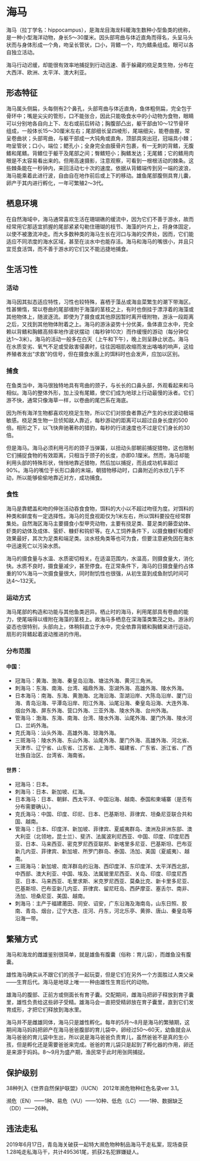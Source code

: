 # 海马

海马（拉丁学名：hippocampus），是海龙目海龙科暖海生数种小型鱼类的统称，是一种小型海洋动物，身长5～30厘米。因头部弯曲与体近直角而得名，头呈马头状而与身体形成一个角，吻呈长管状，口小，背鳍一个，均为鳍条组成。眼可以各自独立活动。

海马行动迟缓，却能很有效率地捕捉到行动迅速、善于躲藏的桡足类生物，分布在大西洋、欧洲、太平洋、澳大利亚。

## 形态特征

海马属头侧扁，头每侧有2个鼻孔，头部弯曲与体近直角，鱼体粗侧扁，完全包于骨环中；嘴是尖尖的管形，口不能张合，因此只能吸食水中的小动物为食物，眼睛可以分别地各自向上下、左右或前后转动；胸腹部凸出，躯干部由10～12节骨环组成，一般体长15～30厘米左右；尾部细长呈四棱形，尾端细尖，能卷曲握，常呈卷曲状；头部弯曲，与躯干部成一大钝角或直角，顶部具突出冠，冠端具小棘；吻呈管状；口小，端位；鳃孔小；全身完全由膜骨片包裹，有一无刺的背鳍，无腹鳍和尾鳍。背鳍位于躯干及尾部之间；臀鳍短小；胸鳍发达；无尾鳍；它的鳍用肉眼是不太容易看出来的。但用高速摄影，注意观察，可看到一根根活动的棘条。这些棘条能在一秒钟内，来回活动七十次的速度。依据从背鳍端传到另一端的波浪，海马能乘着此进行波，自由自在地作前后或上下的移动。雄鱼尾部腹侧具育儿囊，卵产于其内进行孵化，一年可繁殖2～3代。

## 栖息环境

在自然海域中，海马通常喜欢生活在珊瑚礁的缓流中，因为它们不善于游水，故而经常用它那适宜抓握的尾部紧紧勾勒住珊瑚的枝节、海藻的叶片上，将身体固定，以使不被激流冲走。而大多数种类的海马生长在河口与海的交界处，因而，它们能适应不同浓度的海水区域，甚至在淡水中也能存活。海马和海马的嘴很小，并且只宜觅食活饵，而不善于游水的它们又不能迅捷地捕食。

## 生活习性

### 活动

海马因其拟态适应特性，习性也较特殊，喜栖于藻丛或海韭菜繁生的潮下带海区。性甚懒惰，常以卷曲的尾部缠附于海藻的茎枝之上，有时也倒挂于漂浮着的海藻或其他物体上，随波逐流。即使为了摄食或其他原因暂时离开缠附物，游泳一段距离之后，又找到其他物体附着之上。海马的游泳姿势十分优美，鱼体直立水中，完全赖以背鳍和胸鳍高频率地作波状摆动（每秒钟10次）而作缓慢的游动（每分钟仅达1～3米）。海马的活动一般多在白天（上午和下午），晚上则呈静止状态。海马在水质变劣、氧气不足或受敌害侵袭时，往往因咽肌收缩而发出咯咯的响声，这给养殖者发出“求救”的信号，但在摄食水面上的饵料时也会发声，应加以区别。

### 捕食

在鱼类当中，海马很独特地具有弯曲的颈子，与长长的口鼻头部，外观看起来和马相似。海马的整体外形，加上没有尾鳍，使它们成为地球上行动最慢的泳者。它们游不快，通常只像海草一样，以卷曲的尾巴系在海底。

因为所有海洋生物都喜欢吃桡足生物，所以它们对掠食者靠近产生的水纹波动极端敏感。桡足类生物一旦侦知敌人靠近，每秒游动的距离可以超过自身长度的500倍。相形之下，以飞快奔驰著称的猎豹，每秒的行进速度也不过是它们身长的30倍。

但是海马。海马必须利用弓形的颈子当弹簧，以扭动头部朝前捕捉猎物，这也限制它们捕捉食物的有效距离，只相当于颈子的长度，亦即0.1厘米。然而，海马却能利用头部的特殊形状，悄悄地靠近猎物，然后加以捕捉，而且成功机率超过90%。海马的嘴位于长形口鼻的末端，朝猎物移动时，口鼻附近的水纹几乎不动，所以能够偷偷地靠近对方，成功捕食。

### 食性

海马是靠鳃盖和吻的伸张活动吞食食物，饵料的大小以不超过吻径为度。对饵料的种类和鲜度有一定选择性。海马的觅食视距仅为1米左右，所以饵料要投在经常群集处。自然海区海马主要摄食小型甲壳动物，主要有挠足类、蔓足类的藤壶幼体、虾类的幼体及成体、萤虾、糠虾和钩虾等。在人工饲养条件下，以摄食糠虾和樱虾效果最好，其次为足类和端足类。淡水枝角类等也可为食，但要注意避免因在海水中迅速死亡以污染水质。

海马的摄食量与水温、水质密切相关。在适温范围内，水温高，则摄食量大，消化快。水质不良时，摄食量减少，甚至停食。在正常条件下，海马的日摄食量约占体重的10%海马一次摄食量很大，同时耐饥性也很强，从初生苗到成鱼耐饥时间可达4～132天。

### 运动方式

海马尾部的构造和功能与其他鱼类迥异。栖止时的海马，利用尾部具有卷曲的能力，使尾端得以缠附在海藻的茎枝上。故海马多栖息在深海藻类繁茂之处。游泳的姿态也很特别，头部向上，体稍斜直立于水中，完全依靠背鳍和胸鳍来进行运动，扇形的背鳍起着波动推进的作用。

### 分布范围

#### 中国：

- 冠海马：黄海、渤海、秦皇岛沿海、塘沽外海、黄河三角洲。
- 刺海马：东海、南海、台湾、福鼎外海、澎湖外海、高雄外海、陵水外海。
- 日本海马：南海、东海、黄渤海、北海沿海、澎湖沿岸、大陈岛沿岸、厦门沿海、青岛沿海、平潭岛沿岸、阳江外海、汕尾沿海、秦皇岛沿海、大连外海、烟台外海、屏东外海、营口外海、三亚外海、陵水外海、台州外海。
- 管海马：渤海、东海、南海、台湾、陵水外海、汕尾外海、厦门外海、陵水河口、兰屿外海。
- 克氏海马：汕头外海、高雄外海、琼海外海。
- 三斑海马：陵水外海、东山外海、汕尾外海、厦门外海、高雄外海、河北省、天津市、辽宁省、山东省、江苏省、上海市、福建省、广东省、浙江省、广西壮族自治区、台湾省、海南省。

#### 世界：

- 冠海马：日本。
- 刺海马：日本、新加坡、红海。
- 日本海马：日本、朝鲜、西太平洋、中国沿海、越南、泰国和柬埔寨（是否有分布需要确认）。
- 克氏海马：中国、印度、印尼、日本、巴基斯坦、菲律宾、坦桑尼亚联合共和国、越南。
- 管海马：日本、印度洋、新加坡、菲律宾、夏威夷群岛、澳洲及非洲东部、澳大利亚（北领地，昆士兰）、斐济、法属波利尼西亚、中国、印度、印度尼西亚、日本、马来西亚、密克罗尼西亚联邦、新喀里多尼亚、巴基斯坦、巴布亚新几内亚、菲律宾、新加坡、所罗门群岛、泰国、汤加、美国（夏威夷）、越南。
- 三斑海马：新加坡、南洋群岛的沿海、西印度洋、东印度洋、太平洋西北部，中西部、澳大利亚、中国、埃及、法属玻里尼西亚、关岛、印度、印度尼西亚、日本、马来西亚、毛里求斯、米克罗尼西亚、莫桑比克、新卡里多尼亚、巴基斯坦、巴布亚新几内亚、菲律宾、留尼旺岛、西萨摩亚、塞舌尔、南非、汤加、坦桑尼亚、美国、越南。
- 刺海马：主产于福建莆田、同安、诏安，广东沿海及海南岛，山东日照、胶南、青岛、烟台，辽宁大连、庄河、丹东，河北乐亭、黄骅、唐山、秦皇岛等沿海一带。

## 繁殖方式

海马和海龙的雌雄鉴别很简单，就是雄鱼有腹囊（俗称：育儿袋），而雌鱼没有腹囊。

雄性海马确实从不跟它们的孩子一起玩耍，但是它们在另外一个方面胜过人类父亲——生育后代。海马是地球上唯一一种由雄性生育后代的动物。

雄海马的腹部、正前方或侧面长有育子囊。交配期间，雌海马把卵子释放到育子囊里，雄性负责给这些卵子受精。雄海马会一直把受精卵放在育子囊里，直到它们发育成形，才把它们释放到海水里。

海马并不是雌雄同体，海马只是雄性孵化。每年的5月～8月是海马的繁殖期，这期间海马妈妈把卵产在海马爸爸腹部的育儿袋中，卵经过50～60天，幼鱼就会从海马爸爸的育儿袋中生出，所以说是海马爸爸负责育儿，虽然爸爸不是真的生小孩，但是孵化还是需要爸爸来完成。爸爸的育儿袋只是起到了孵化器的作用，卵还是来源于妈妈。8～9月为盛产期，渔民常于此时用张网捕捉。

## 保护级别

38种列入《世界自然保护联盟》（IUCN） 2012年濒危物种红色名录ver 3.1。

濒危（EN）——1种、易危（VU）——10种、低危（LC）——1种、数据缺乏（DD）——26种。

## 违法走私

2019年6月17日，青岛海关破获一起特大濒危物种制品海马干走私案，现场查获1.28吨走私海马干，共计495361尾，抓获2名犯罪嫌疑人。